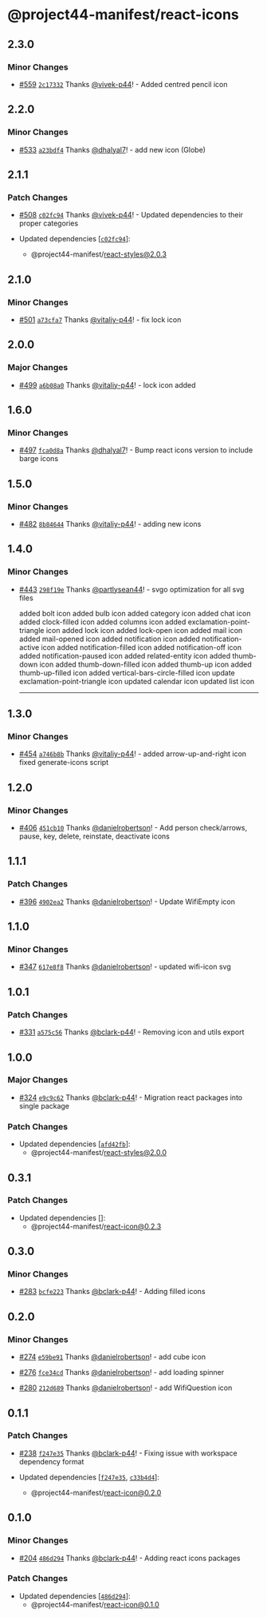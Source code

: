 # @project44-manifest/react-icons

## 2.3.0

### Minor Changes

- [#559](https://github.com/project44/manifest/pull/559)
  [`2c17332`](https://github.com/project44/manifest/commit/2c173327a43a469bd7f536ad726c251eef0c22ee)
  Thanks [@vivek-p44](https://github.com/vivek-p44)! - Added centred pencil icon

## 2.2.0

### Minor Changes

- [#533](https://github.com/project44/manifest/pull/533)
  [`a23bdf4`](https://github.com/project44/manifest/commit/a23bdf4e15f7db99d8896bc1d0c6e32c023aacbb)
  Thanks [@dhalyal7](https://github.com/dhalyal7)! - add new icon (Globe)

## 2.1.1

### Patch Changes

- [#508](https://github.com/project44/manifest/pull/508)
  [`c02fc94`](https://github.com/project44/manifest/commit/c02fc94649628c7a80a2074d3fafecbe1722f755)
  Thanks [@vivek-p44](https://github.com/vivek-p44)! - Updated dependencies to their proper
  categories

- Updated dependencies
  [[`c02fc94`](https://github.com/project44/manifest/commit/c02fc94649628c7a80a2074d3fafecbe1722f755)]:
  - @project44-manifest/react-styles@2.0.3

## 2.1.0

### Minor Changes

- [#501](https://github.com/project44/manifest/pull/501)
  [`a73cfa7`](https://github.com/project44/manifest/commit/a73cfa7015df5fa34e2401a762ce8830bc6d3dbc)
  Thanks [@vitaliy-p44](https://github.com/vitaliy-p44)! - fix lock icon

## 2.0.0

### Major Changes

- [#499](https://github.com/project44/manifest/pull/499)
  [`a6b08a0`](https://github.com/project44/manifest/commit/a6b08a042e5e5adcc595f0829aa72efa8789f77e)
  Thanks [@vitaliy-p44](https://github.com/vitaliy-p44)! - lock icon added

## 1.6.0

### Minor Changes

- [#497](https://github.com/project44/manifest/pull/497)
  [`fca0d8a`](https://github.com/project44/manifest/commit/fca0d8abf18934d7f4a62524872e3f5abbad2e71)
  Thanks [@dhalyal7](https://github.com/dhalyal7)! - Bump react icons version to include barge icons

## 1.5.0

### Minor Changes

- [#482](https://github.com/project44/manifest/pull/482)
  [`8b84644`](https://github.com/project44/manifest/commit/8b84644043fde34638ce80745fe0787efb558f6d)
  Thanks [@vitaliy-p44](https://github.com/vitaliy-p44)! - adding new icons

## 1.4.0

### Minor Changes

- [#443](https://github.com/project44/manifest/pull/443)
  [`298f19e`](https://github.com/project44/manifest/commit/298f19e34d1db8c60fe26e96f730bcf7d4df0816)
  Thanks [@partlysean44](https://github.com/partlysean44)! - svgo optimization for all svg files

  added bolt icon added bulb icon added category icon added chat icon added clock-filled icon added
  columns icon added exclamation-point-triangle icon added lock icon added lock-open icon added mail
  icon added mail-opened icon added notification icon added notification-active icon added
  notification-filled icon added notification-off icon added notification-paused icon added
  related-entity icon added thumb-down icon added thumb-down-filled icon added thumb-up icon added
  thumb-up-filled icon added vertical-bars-circle-filled icon update exclamation-point-triangle icon
  updated calendar icon updated list icon

  ***

## 1.3.0

### Minor Changes

- [#454](https://github.com/project44/manifest/pull/454)
  [`a746b8b`](https://github.com/project44/manifest/commit/a746b8b26863717bbbccc4159bec59d7b7370cd3)
  Thanks [@vitaliy-p44](https://github.com/vitaliy-p44)! - added arrow-up-and-right icon fixed
  generate-icons script

## 1.2.0

### Minor Changes

- [#406](https://github.com/project44/manifest/pull/406)
  [`451cb10`](https://github.com/project44/manifest/commit/451cb10f18434353dcd8d80320fa064d5d440892)
  Thanks [@danielrobertson](https://github.com/danielrobertson)! - Add person check/arrows, pause,
  key, delete, reinstate, deactivate icons

## 1.1.1

### Patch Changes

- [#396](https://github.com/project44/manifest/pull/396)
  [`4902ea2`](https://github.com/project44/manifest/commit/4902ea27ebb5f71122bf58cec959dc9a5f571696)
  Thanks [@danielrobertson](https://github.com/danielrobertson)! - Update WifiEmpty icon

## 1.1.0

### Minor Changes

- [#347](https://github.com/project44/manifest/pull/347)
  [`617e8f8`](https://github.com/project44/manifest/commit/617e8f8416c7c0a84460f693f55adfa4cf7dc490)
  Thanks [@danielrobertson](https://github.com/danielrobertson)! - updated wifi-icon svg

## 1.0.1

### Patch Changes

- [#331](https://github.com/project44/manifest/pull/331)
  [`a575c56`](https://github.com/project44/manifest/commit/a575c560414bcd43109b85d4c62a07071e2256eb)
  Thanks [@bclark-p44](https://github.com/bclark-p44)! - Removing icon and utils export

## 1.0.0

### Major Changes

- [#324](https://github.com/project44/manifest/pull/324)
  [`e9c9c62`](https://github.com/project44/manifest/commit/e9c9c62559f91e18d1dc8794cbfd3f08edbfa064)
  Thanks [@bclark-p44](https://github.com/bclark-p44)! - Migration react packages into single
  package

### Patch Changes

- Updated dependencies
  [[`afd42fb`](https://github.com/project44/manifest/commit/afd42fbb4ea3598655ceac7d414e2cf203940c02)]:
  - @project44-manifest/react-styles@2.0.0

## 0.3.1

### Patch Changes

- Updated dependencies []:
  - @project44-manifest/react-icon@0.2.3

## 0.3.0

### Minor Changes

- [#283](https://github.com/project44/manifest/pull/283)
  [`bcfe223`](https://github.com/project44/manifest/commit/bcfe22313dd5fe0cca692af09f05b4f20575e485)
  Thanks [@bclark-p44](https://github.com/bclark-p44)! - Adding filled icons

## 0.2.0

### Minor Changes

- [#274](https://github.com/project44/manifest/pull/274)
  [`e59be91`](https://github.com/project44/manifest/commit/e59be9163df31701cd26856759ba7f7f05b2aaf6)
  Thanks [@danielrobertson](https://github.com/danielrobertson)! - add cube icon

* [#276](https://github.com/project44/manifest/pull/276)
  [`fce34cd`](https://github.com/project44/manifest/commit/fce34cd2432ee95a64525d568cfa71eb53cbe093)
  Thanks [@danielrobertson](https://github.com/danielrobertson)! - add loading spinner

- [#280](https://github.com/project44/manifest/pull/280)
  [`212d689`](https://github.com/project44/manifest/commit/212d689351fdbdd7bf227bf7c4f965ce50ca578d)
  Thanks [@danielrobertson](https://github.com/danielrobertson)! - add WifiQuestion icon

## 0.1.1

### Patch Changes

- [#238](https://github.com/project44/manifest/pull/238)
  [`f247e35`](https://github.com/project44/manifest/commit/f247e35a3056d714d8a21ed59ece6b418266332d)
  Thanks [@bclark-p44](https://github.com/bclark-p44)! - Fixing issue with workspace dependency
  format

- Updated dependencies
  [[`f247e35`](https://github.com/project44/manifest/commit/f247e35a3056d714d8a21ed59ece6b418266332d),
  [`c33b4d4`](https://github.com/project44/manifest/commit/c33b4d43b40121704c3237630a4c038df9a1ff69)]:
  - @project44-manifest/react-icon@0.2.0

## 0.1.0

### Minor Changes

- [#204](https://github.com/project44/manifest/pull/204)
  [`486d294`](https://github.com/project44/manifest/commit/486d29490cd30b3c2a243fe25c7222db66a1dff0)
  Thanks [@bclark-p44](https://github.com/bclark-p44)! - Adding react icons packages

### Patch Changes

- Updated dependencies
  [[`486d294`](https://github.com/project44/manifest/commit/486d29490cd30b3c2a243fe25c7222db66a1dff0)]:
  - @project44-manifest/react-icon@0.1.0
